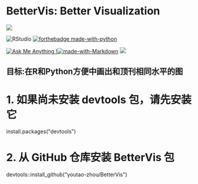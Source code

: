 
# BetterVis: Better Visualization

![](https://github.com/youtao-zhou/BetterVis_Example/blob/main/BetterVis/logo.jpg)

![RStudio](https://img.shields.io/badge/RStudio-4285F4?style=for-the-badge&logo=rstudio&logoColor=white)  [![forthebadge made-with-python](http://ForTheBadge.com/images/badges/made-with-python.svg)](https://www.python.org/)


[![Ask Me Anything !](https://img.shields.io/badge/Ask%20me-anything-1abc9c.svg)](https://GitHub.com/Naereen/ama)[![made-with-Markdown](https://img.shields.io/badge/Made%20with-Markdown-1f425f.svg)](http://commonmark.org)
![](https://komarev.com/ghpvc/?username=youtao-zhou&color=blue)
## 目标:在R和Python方便中画出和顶刊相同水平的图


# 1. 如果尚未安装 devtools 包，请先安装它
install.packages("devtools")

# 2. 从 GitHub 仓库安装 BetterVis 包
devtools::install_github("youtao-zhou/BetterVis")
